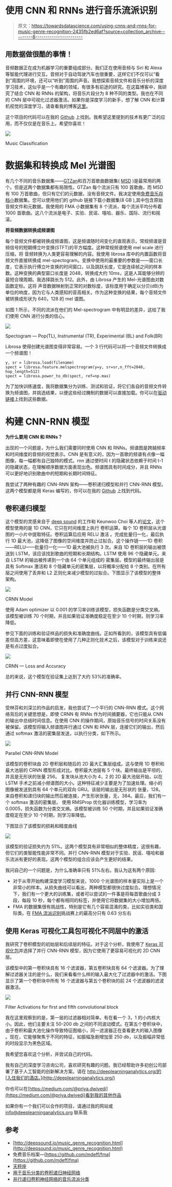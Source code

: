 # 使用 CNN 和 RNNs 进行音乐流派识别

> 原文：<https://towardsdatascience.com/using-cnns-and-rnns-for-music-genre-recognition-2435fb2ed6af?source=collection_archive---------8----------------------->

## 用数据做很酷的事情！

音频数据正在成为机器学习的重要组成部分。我们正在使用音频与 Siri 和 Alexa 等智能代理进行交互。音频对于自动驾驶汽车也很重要，这样它们不仅可以“看到”周围的环境，还可以“听到”周围的声音。我想探索音频文件和音乐分析的深度学习技术，这似乎是一个有趣的领域，有很多有前途的研究。在这篇博客中，我研究了结合 CNN 和 RNNs 的架构，将音乐片段分为 8 种不同的类型。我也在不同的 CNN 层中可视化过滤器激活。如果你是深度学习的新手，想了解 CNN 和计算机视觉的深度学习，请查看我的博客[这里](https://medium.com/@priya.dwivedi)。

这个项目的代码可以在我的 [Github](https://github.com/priya-dwivedi/Music_Genre_Classification) 上找到。我希望这里提到的技术有更广泛的应用，而不仅仅是在音乐上。希望你喜欢！

![](img/46f585350f0d0de576a0dbcf7b70a5b9.png)

Music Classification

# 数据集和转换成 Mel 光谱图

有几个不同的音乐数据集——[GTZan](http://marsyasweb.appspot.com/download/data_sets/)和百万首歌曲数据集( [MSD](https://labrosa.ee.columbia.edu/millionsong/) )是最常用的两个。但是这两个数据集都有局限性。GTZan 每个流派只有 100 首歌曲，而 MSD 有 100 万首歌曲，但只有它们的元数据，没有音频文件。我决定使用[免费音乐存档小](https://github.com/mdeff/fma)数据集。您可以使用他们的 github 链接下载小数据集(8 GB ),其中包含原始音频文件和元数据。我使用的 FMA 小数据集有 8 个流派，每个流派平均分布着 1000 首歌曲。这八个流派是电子、实验、民谣、嘻哈、器乐、国际、流行和摇滚。

**将音频数据转换成频谱图**

每个音频文件都被转换成频谱图，这是频谱随时间变化的直观表示。常规频谱是音频信号的短期傅立叶变换(STFT)的平方幅度。这种常规频谱使用 mel scale 进行压缩，将
音频转换为人类更容易理解的内容。我使用 librosa 库中的内置函数将音频文件直接转换成 mel-spectogram。变换中使用的最重要的参数是——窗口长度，它表示执行傅立叶变换的时间窗口，以及跳跃长度，它是连续帧之间的样本数。这种变换的典型窗口长度是 2048，转换成大约 10ms，这是人耳能够分辨的最短合理周期。我选择跳长为 512。此外，由 Librosa 产生的 Mel-光谱图由对数函数定标。这将
声音数据映射到正常的对数标度，该标度用于确定以分贝(dB)为单位的响度，因为它与人类感知的音高相关。作为这种变换的结果，每个音频文件被转换成形状为 640，128 的 mel 谱图。

如图 1 所示，不同的流派在他们的 Mel-spectrogram 中有明显的差异，这给了我们使用 CNN 进行分类的信心。

![](img/47b03cb245277438b9f0f6a89200b02b.png)

Spectogram — Pop(TL), Instrumental (TR), Experimental (BL) and Folk(BR)

Librosa 使得创建光谱图变得非常容易。一个 3 行代码可以将一个音频文件转换成一个频谱图！

```
y, sr = librosa.load(filename)
spect = librosa.feature.melspectrogram(y=y, sr=sr,n_fft=2048, hop_length=512)
spect = librosa.power_to_db(spect, ref=np.max)
```

为了加快训练速度，我将数据集分为训练、测试和验证，将它们各自的音频文件转换为频谱图，并挑选结果，以便这些经过腌制的数据可以直接加载。你可以在[驱动链接](https://drive.google.com/drive/folders/1KyHjMzsz1X7QzNx5kvhXVBvDJk8JFNKu)上找到这些数据。

# 构建 CNN-RNN 模型

**为什么要用 CNN 和 RNNs？**

出现的一个问题是，为什么我们需要同时使用 CNN 和 RNNs。频谱图是跨越频率和时间维度的音频的视觉表示。CNN 是有意义的，因为一首歌的频谱有点像一幅图像，每一幅都有自己独特的模式。rnn 通过使时间 t 的隐藏状态依赖于时间 t-1 的隐藏状态，在理解顺序数据方面表现出色。频谱图具有时间成分，并且 RNNs 可以更好地识别歌曲中的短期和长期时间特征。

我尝试了两种有趣的 CNN-RNN 架构——卷积递归模型和并行 CNN-RNN 模型。这两个模型都是用 Keras 编写的，你可以在我的 [Github](https://github.com/priya-dwivedi/Music_Genre_Classification) 上找到代码。

## 卷积递归模型

这个模型的灵感来自于 [deep sound](http://deepsound.io/music_genre_recognition.html) 的工作和 Keunwoo Choi 等人的[论文](https://arxiv.org/pdf/1609.04243.pdf)，这个模型使用的是 1D CNN，它只在时间维度上执行
卷积运算。每个 1D 卷积层从光谱图的一小片中提取特征。卷积运算后应用 RELU 激活
。完成批量归一化，最后执行 1D 最大池，这降低了图像的空间维度并防止过拟合。这个操作链——1D 卷积——RELU——批量归一化——1D 最大池被执行 3 次。来自 1D 卷积层的输出被馈送到 LSTM，该应该找到歌曲的短期和长期结构。LSTM 使用 96 个隐藏单元。来自 LSTM 的输出被传递到一个由 64 个单元组成的
密集层。模型的最终输出层是具有 Softmax 激活和 8 个隐藏单元的密集层，以将概率分配给 8 个类别。在所有层之间使用了丢弃和 L2 正则化来减少模型的过拟合。下图显示了该模型的整体
架构。

![](img/32df7222690f3a8d6e6d80f17b29b695.png)

CRNN Model

使用 Adam optimizer 以 0.001 的学习率训练该模型，损失函数是分类交叉熵。该模型被训练 70 个时期，并且如果验证准确度稳定在至少 10 个时期，则学习率降低。

参见下面的训练和验证样品的损失和准确度曲线。正如所看到的，该模型具有低偏差但高方差，这意味着即使在使用了几种正则化技术之后，该模型对于训练来说还是有点过度拟合。

![](img/908f6f87ce2a4165cfb5a2062546b5ab.png)

CRNN — Loss and Accuracy

总的来说，这个模型在验证集上达到了大约 53%的准确率。

## 并行 CNN-RNN 模型

受林芬和刘深兰的作品的启发，我也尝试了一个平行的 CNN-RNN 模式。这个网络背后的关键思想是，即使 CRNN 有 RNNs 作为时间摘要器，它也只能从 CNN 的输出中总结时间信息。在使用 CNN 的操作期间，原始音乐信号的时间关系没有被保留。该模型将输入频谱图并行通过 CNN 和 RNN 层，连接它们的输出，然后通过 softmax 激活的密集层发送，以执行分类，如下所示。

![](img/ec3a4fdbeb9576153da216fa4ad25cec.png)

Parallel CNN-RNN Model

该模型的卷积块由 2D 卷积层和随后的 2D 最大汇集层组成。这与使用 1D 卷积和最大池层的 CRNN 模型形成对比。卷积最大池层有 5 个块。最终输出是平坦的，并且是无形状的张量 256。
复发块从池大小为 4，2 的 2D 最大池层开始，以在 LSTM 手术之前减小频谱图的大小。这种特征减少主要是为了加速处理。缩小的图像被发送到具有 64 个单元的双向 GRU。该层的输出是无形状的
张量，128。
来自卷积和递归块的输出然后被连接，产生形状张量，无，384。最后，我们有一个 softmax 激活的密集层。
使用 RMSProp 优化器训练模型，学习率为 0.0005，损失函数为分类交叉熵。该模型被训练 50 个时期，并且如果验证准确度稳定在至少 10 个时期，则学习率降低。

下图显示了该模型的损耗和精度曲线

![](img/d4e4f95933c011c4dc05a407640cdb5a.png)

该模型的验证损失约为 51%。这两个模型具有非常相似的整体精度，这很有趣，但它们的类智能性能非常不同。并行 CNN-RNN 模型对于实验、民谣、嘻哈和器乐流派有更好的表现。这两个模型的组合应该会产生更好的结果。

我问自己的一个问题是，为什么准确率只有 51%左右。我认为这有两个原因:

*   对于从零开始构建深度学习模型来说，1000 个光谱图的样本量实际上是一个非常小的样本。从损失曲线可以看出，两种模型都很快过度拟合。理想情况下，我们有一个更大的训练集，或者可以尝试的一件事是将每首歌曲分成 3 段，每段 10 秒，每个都有相同的标签，并使用它将数据集的大小增加两倍。
*   FMA 的数据集很有挑战性，特别是它有几个容易混淆的类，比如实验类和国际类。在 [FMA 流派识别](https://www.crowdai.org/challenges/www-2018-challenge-learning-to-recognize-musical-genre)挑战赛上的最高分只有 0.63 分左右

## 使用 Keras 可视化工具包可视化不同层中的激活

我研究了卷积模型的初始层和后续层的特征。对于这个分析，我使用了 [Keras 可视化包](https://github.com/raghakot/keras-vis)并选择了并行 CNN-RNN 模型，因为它使用了更容易可视化的 2D CNN 层。

该模型中的第一卷积块具有 16 个滤波器，第五卷积块具有 64 个滤波器。为了理解过滤器关注的是什么，我们来看看什么样的输入最大化了过滤器中的激活。下图显示了第一个卷积块中所有 16 个滤波器与第五个卷积块的前 24 个滤波器的滤波器激活。

![](img/fb1ab8339687ade1175b963fdf84d485.png)

Filter Activations for first and fifth convolutional block

我在这里观察到的是，第一层的过滤器相对简单。有在看一个 3，1 的小内核大小。因此，他们主要关注 50-200 db 之间的不同波动模式。在第五个卷积块中，由于卷积和最大池化操作导致特征图缩小，同一滤波器正在查看更大的输入图像
。现在，它能够聚焦于不同的特征，如振幅急剧增加至 250 db，以及振幅非常低的时段显示为黑色区域。

我希望您喜欢这个分析，并尝试自己的代码。

我有自己的深度学习咨询公司，喜欢研究有趣的问题。我已经帮助许多初创公司部署了基于人工智能的创新解决方案。请在 http://deeplearninganalytics.org/的[入住我们的酒店。](http://deeplearninganalytics.org/)

你也可以在[https://medium.com/@priya.dwivedi](https://medium.com/@priya.dwivedi)看到我的其他作品

如果你有一个我们可以合作的项目，请通过我的网站或 info@deeplearninganalytics.org 联系我

## 参考

*   [http://deepsound.io/music_genre_recognition.html](http://deepsound.io/music_genre_recognition.html)
*   免费音乐档案—[https://github.com/mdeff/fma](https://github.com/mdeff/fma)
*   [天秤座](https://librosa.github.io/librosa/)
*   [用于音乐分类的卷积递归神经网络](https://arxiv.org/abs/1609.04243)
*   [并行递归卷积神经网络的音乐流派分类](https://arxiv.org/abs/1712.08370)